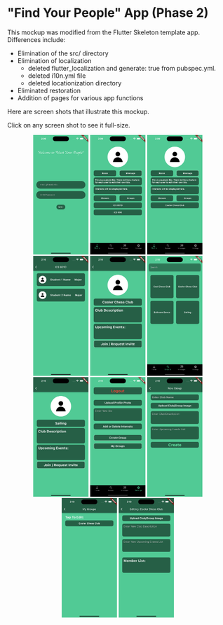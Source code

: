 # "Find Your People" App (Phase 2)

This mockup was modified from the Flutter Skeleton template app. Differences include:

* Elimination of the src/ directory
* Elimination of localization
  * deleted flutter_localization and generate: true from pubspec.yml.
  * deleted i10n.yml file
  * deleted locationization directory
* Eliminated restoration
* Addition of pages for various app functions

Here are screen shots that illustrate this mockup.

Click on any screen shot to see it full-size.

<p style="text-align: center">
  <img src="./README-screenshots/screenshot-1.png" width="25%">
  <img src="./README-screenshots/screenshot-2.png" width="25%">
  <img src="./README-screenshots/screenshot-3.png" width="25%">
  <img src="./README-screenshots/screenshot-4.png" width="25%">
  <img src="./README-screenshots/screenshot-5.png" width="25%">
 <img src="./README-screenshots/screenshot-6.png" width="25%">
 <img src="./README-screenshots/screenshot-7.png" width="25%">
 <img src="./README-screenshots/screenshot-8.png" width="25%">
 <img src="./README-screenshots/screenshot-9.png" width="25%">
 <img src="./README-screenshots/screenshot-10.png" width="25%">
 <img src="./README-screenshots/screenshot-11.png" width="25%">
</p>
